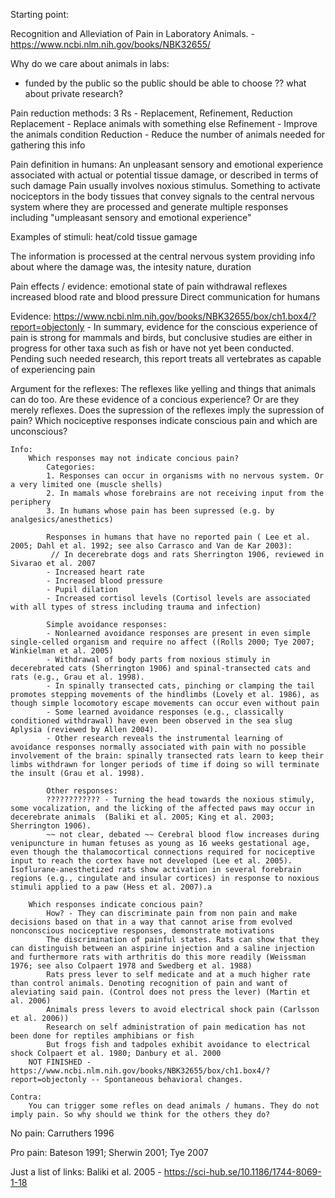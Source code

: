 Starting point:

Recognition and Alleviation of Pain in Laboratory Animals. - https://www.ncbi.nlm.nih.gov/books/NBK32655/

Why do we care about animals in labs:
- funded by the public so the public should be able to choose   ?? what about private research?

Pain reduction methods:
 3 Rs - Replacement, Refinement, Reduction
  Replacement - Replace animals with something else
  Refinement - Improve the animals condition
  Reduction - Reduce the number of animals needed for gathering this info
  
Pain definition in humans: An unpleasant sensory and emotional experience associated with actual or potential tissue damage, or described in terms of such damage
Pain usually involves noxious stimulus. Something to activate nociceptors in the body tissues that convey signals to the central nervous system where they are processed and generate multiple responses
including "umpleasant sensory and emotional experience"

Examples of stimuli:
 heat/cold
 tissue gamage
 
The information is processed  at the central nervous system providing info about where the damage was, the intesity nature, duration

Pain effects / evidence:
 emotional state of pain
 withdrawal reflexes
 increased blood rate and blood pressure
 Direct communication for humans
 
Evidence:
https://www.ncbi.nlm.nih.gov/books/NBK32655/box/ch1.box4/?report=objectonly - In summary, evidence for the conscious experience of pain is strong for mammals and birds, but conclusive studies are either in progress for other taxa such as fish or have not yet been conducted. Pending such needed research, this report treats all vertebrates as capable of experiencing pain
	
Argument for the reflexes:
	The reflexes like yelling and things that animals can do too.
	Are these evidence of a concious experience? Or are they merely reflexes.
	Does the supression of the reflexes imply the supression of pain?
	Which nociceptive responses indicate conscious pain and which are unconscious?
	
	Info:
		Which responses may not indicate concious pain?
			Categories:
			1. Responses can occur in organisms with no nervous system. Or a very limited one (muscle shells)
			2. In mamals whose forebrains are not receiving input from the periphery
			3. In humans whose pain has been supressed (e.g. by analgesics/anesthetics)
			
			Responses in humans that have no reported pain ( Lee et al. 2005; Dahl et al. 1992; see also Carrasco and Van de Kar 2003):
			 // In decerebrate dogs and rats Sherrington 1906, reviewed in Sivarao et al. 2007
			- Increased heart rate
			- Increased blood pressure
			- Pupil dilation
			- Increased cortisol levels (Cortisol levels are associated with all types of stress including trauma and infection)
			
			Simple avoidance responses:
			- Nonlearned avoidance responses are present in even simple single-celled organism and require no affect ((Rolls 2000; Tye 2007; Winkielman et al. 2005)
			- Withdrawal of body parts from noxious stimuly in decerebrated cats (Sherrington 1906) and spinal-transected cats and rats (e.g., Grau et al. 1998). 
			- In spinally transected cats, pinching or clamping the tail promotes stepping movements of the hindlimbs (Lovely et al. 1986), as though simple locomotory escape movements can occur even without pain
			- Some learned avoidance responses (e.g., classically conditioned withdrawal) have even been observed in the sea slug Aplysia (reviewed by Allen 2004).
			- Other research reveals the instrumental learning of avoidance responses normally associated with pain with no possible involvement of the brain: spinally transected rats learn to keep their limbs withdrawn for longer periods of time if doing so will terminate the insult (Grau et al. 1998).
			
			Other responses:
			???????????? - Turning the head towards the noxious stimuly, some vocalization, and the licking of the affected paws may occur in decerebrate animals  (Baliki et al. 2005; King et al. 2003; Sherrington 1906).
			~~ not clear, debated ~~ Cerebral blood flow increases during venipuncture in human fetuses as young as 16 weeks gestational age, even though the thalamocortical connections required for nociceptive input to reach the cortex have not developed (Lee et al. 2005). Isoflurane-anesthetized rats show activation in several forebrain regions (e.g., cingulate and insular cortices) in response to noxious stimuli applied to a paw (Hess et al. 2007).a
	
		Which responses indicate concious pain?
			How? - They can discriminate pain from non pain and make decisions based on that in a way that cannot arise from evolved nonconscious nociceptive responses, demonstrate motivations
			The discrimination of painful states. Rats can show that they can distinguish between an aspirine injection and a saline injection and furthermore rats with arthritis do this more readily (Weissman 1976; see also Colpaert 1978 and Swedberg et al. 1988)
			Rats press lever to self medicate and at a much higher rate than control animals. Denoting recognition of pain and want of aleviating said pain. (Control does not press the lever) (Martin et al. 2006)
			Animals press levers to avoid electrical shock pain (Carlsson et al. 2006))
			Research on self administration of pain medication has not been done for reptiles amphibians or fish
			But frogs fish and tadpoles exhibit avoidance to electrical shock Colpaert et al. 1980; Danbury et al. 2000
		NOT FINISHED - https://www.ncbi.nlm.nih.gov/books/NBK32655/box/ch1.box4/?report=objectonly -- Spontaneous behavioral changes.
			
	Contra:
		You can trigger some refles on dead animals / humans. They do not imply pain. So why should we think for the others they do?

No pain:
 Carruthers 1996
 
Pro pain:
 Bateson 1991; 
 Sherwin 2001; 
 Tye 2007
 
Just a list of links:
Baliki et al. 2005 - https://sci-hub.se/10.1186/1744-8069-1-18